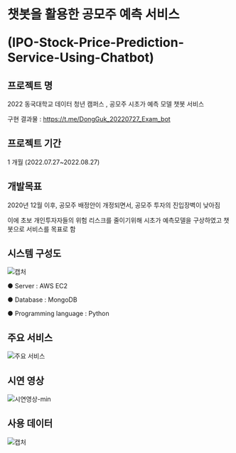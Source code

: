 # 챗봇을 활용한 공모주 예측 서비스</p> (IPO-Stock-Price-Prediction-Service-Using-Chatbot)



## 프로젝트 명
2022 동국대학교 데이터 청년 캠퍼스 , 공모주 시초가 예측 모델 챗봇 서비스</p>
구현 결과물 : https://t.me/DongGuk_20220727_Exam_bot

## 프로젝트 기간
1 개월 (2022.07.27~2022.08.27)

## 개발목표
2020년 12월 이후, 공모주 배정안이 개정되면서, 공모주 투자의 진입장벽이 낮아짐</p>
이에 초보 개인투자자들의 위험 리스크를 줄이기위해 시초가 예측모델을 구상하였고 챗봇으로 서비스를 목표로 함

## 시스템 구성도

![캡처](https://user-images.githubusercontent.com/93048764/187399465-5f71501b-b624-4135-be21-ad464b7a96d9.JPG)

● Server : AWS EC2</p>
● Database : MongoDB</p>
● Programming language  : Python</p></p>

## 주요 서비스
![주요 서비스](https://user-images.githubusercontent.com/93048764/187808478-0cf1a249-e5ba-44f4-a586-5d9b733bffb9.jpg)


## 시연 영상
![시연영상-min](https://user-images.githubusercontent.com/93048764/187015008-a032d11b-4116-46db-8ebe-a0b4090f87e9.gif)


## 사용 데이터
![캡처](https://user-images.githubusercontent.com/93048764/187399947-ace0cef5-f8c9-442b-89aa-bcc2cfcd3b6f.JPG)
